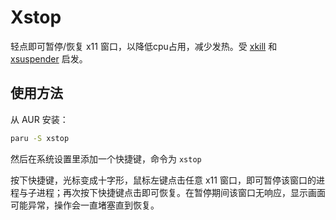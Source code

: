 # Xstop
轻点即可暂停/恢复 x11 窗口，以降低cpu占用，减少发热。受 [xkill](https://man.archlinux.org/man/xkill.1) 和 [xsuspender](https://github.com/kernc/xsuspender) 启发。

## 使用方法
从 AUR 安装：
```bash
paru -S xstop
```
然后在系统设置里添加一个快捷键，命令为 `xstop`

按下快捷键，光标变成十字形，鼠标左键点击任意 x11 窗口，即可暂停该窗口的进程与子进程；再次按下快捷键点击即可恢复。在暂停期间该窗口无响应，显示画面可能异常，操作会一直堵塞直到恢复。